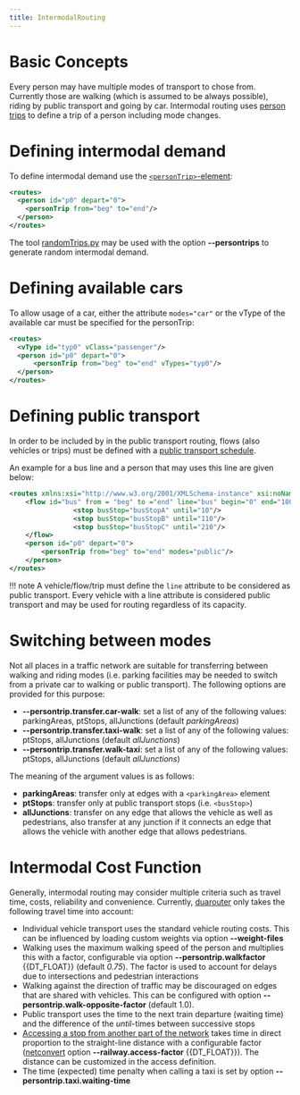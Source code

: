 ```yaml
---
title: IntermodalRouting
---
```


# Basic Concepts

Every person may have multiple modes of transport to chose from.
Currently those are walking (which is assumed to be always possible),
riding by public transport and going by car. Intermodal routing uses
[person trips](Specification/Persons.md#persontrips) to define a
trip of a person including mode changes.

# Defining intermodal demand

To define intermodal demand use the
[`<personTrip>`-element](Specification/Persons.md#persontrips):

```xml
<routes>
  <person id="p0" depart="0">
    <personTrip from="beg" to="end"/>
  </person>
</routes>
```

The tool [randomTrips.py](Tools/Trip.md#randomtripspy) may be
used with the option **--persontrips** to generate random intermodal demand.

# Defining available cars

To allow usage of a car, either the attribute `modes="car"` or the vType of the
available car must be specified for the personTrip:

```xml
<routes>
  <vType id="typ0" vClass="passenger"/>
  <person id="p0" depart="0">
      <personTrip from="beg" to="end" vTypes="typ0"/>
  </person>
</routes>
```

# Defining public transport

In order to be included by in the public transport routing, flows (also vehicles or trips) must be defined
with a [public transport schedule](Simulation/Public_Transport.md#public_transport_schedules).

An example for a bus line and a person that may uses this line are given below:

```xml
<routes xmlns:xsi="http://www.w3.org/2001/XMLSchema-instance" xsi:noNamespaceSchemaLocation="http://sumo.dlr.de/xsd/routes_file.xsd">
    <flow id="bus" from = "beg" to ="end" line="bus" begin="0" end="1000" period="300">
                <stop busStop="busStopA" until="10"/>
                <stop busStop="busStopB" until="110"/>
                <stop busStop="busStopC" until="210"/>
    </flow>
    <person id="p0" depart="0">
        <personTrip from="beg" to="end" modes="public"/>
    </person>
</routes>
```
!!! note 
    A vehicle/flow/trip must define the `line` attribute to be considered as public transport. Every vehicle with a line attribute is considered public transport and may be used for routing regardless of its capacity.

# Switching between modes

Not all places in a traffic network are suitable for transferring between walking and riding modes (i.e. parking facilities may be needed to switch from a private car to walking or public transport). The following options are provided for this purpose:

- **--persontrip.transfer.car-walk**: set a list of any of the following values: parkingAreas, ptStops, allJunctions (default *parkingAreas*)  
- **--persontrip.transfer.taxi-walk**: set a list of any of the following values: ptStops, allJunctions (default *allJunctions*)
- **--persontrip.transfer.walk-taxi**: set a list of any of the following values: ptStops, allJunctions (default *allJunctions*)

The meaning of the argument values is as follows:

- **parkingAreas**: transfer only at edges with a `<parkingArea>` element
- **ptStops**: transfer only at public transport stops (i.e. `<busStop>`)
- **allJunctions**: transfer on any edge that allows the vehicle as well as pedestrians, also transfer at any junction if it connects an edge that allows the vehicle with another edge that allows pedestrians.


# Intermodal Cost Function

Generally, intermodal routing may consider multiple criteria such as
travel time, costs, reliability and convenience. Currently,
[duarouter](duarouter.md) only takes the following travel time
into account:

- Individual vehicle transport uses the standard vehicle routing
  costs. This can be influenced by loading custom weights via option **--weight-files**
- Walking uses the maximum walking speed of the person and multiplies
  this with a factor, configurable via option **--persontrip.walkfactor** {{DT_FLOAT}} (default *0.75*). The
  factor is used to account for delays due to intersections and
  pedestrian interactions
- Walking against the direction of traffic may be discouraged on edges that are shared with vehicles. This can be configured with option **--persontrip.walk-opposite-factor**  (default 1.0).
- Public transport uses the time to the next train departure (waiting time) and the difference of the *until*-times between successive stops
- [Accessing a stop from another part of the network](Simulation/Public_Transport.md#access_lanes) takes
  time in direct proportion to the straight-line distance with a
  configurable factor ([netconvert](netconvert.md) option **--railway.access-factor** {{DT_FLOAT}}). The distance can be customized in the access definition.
- The time (expected) time penalty when calling a taxi is set by option **--persontrip.taxi.waiting-time**
